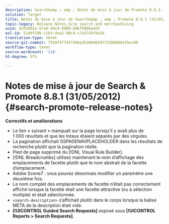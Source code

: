 ```yaml
---
description: Search&amp ; amp ; Notes de mise à jour de Promote 8.8.1.
solution: Target
title: Notes de mise à jour de Search&amp ; amp ; Promote 8.8.1 (31/05/2012)
topic-legacy: Release Notes,Site search and merchandising
uuid: d2d3b02a-57a6-4dcd-9808-b0bf890ba4d3
exl-id: 51d9f190-c1b3-4aa2-90c4-c7a3743f9e29
translation-type: tm+mt
source-git-commit: 7559f5f7437d46e3510d4659772308666425ec96
workflow-type: tm+mt
source-wordcount: '116'
ht-degree: 57%

---
```


# Notes de mise à jour de Search &amp; Promote 8.8.1 (31/05/2012){#search-promote-release-notes}

**Correctifs et améliorations**

* Le lien « suivant » manquait sur la page lorsqu’il y avait plus de 1 000 résultats et que les totaux étaient séparés par des virgules.
* La pagination affichait GSPAGENAVPLACEHOLDER dans les résultats de recherche plutôt que la pagination réelle.
* Pied de page supprimé du [!DNL Visual Rule Builder].
* [!DNL Breadcrumbs] utilisez maintenant le nom d’affichage des emplacements de facette plutôt que le nom abstrait de la facette d’emplacement.
* Adobe Scene7 : vous pouvez désormais modifier un paramètre une deuxième fois.
* Le nom complet des emplacements de facette n’était pas correctement affiché lorsque la facette était une facette attractive (ou à sélection multiple) et était sélectionnée.
* `<search-description>` s’affichait plutôt dans le corps lorsque la balise META de la description était vide.
* **[!UICONTROL Guided Search Requests]** exposé sous **[!UICONTROL Reports > Search Requests]**.
